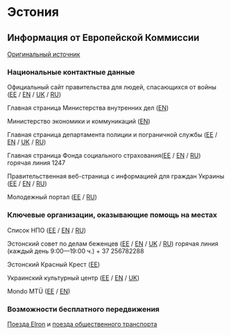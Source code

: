 # Эстония

## Информация от Европейской Коммиссии

[Оригинальный источник](https://ec.europa.eu/info/strategy/priorities-2019-2024/stronger-europe-world/eu-solidarity-ukraine/eu-assistance-ukraine/information-people-fleeing-war-ukraine_ru)

### Национальные контактные данные

Официальный сайт правительства для людей, спасающихся от войны ([EE](https://kriis.ee/julgeolekuolukord-euroopas/info-ukraina-sojapogenikele/eestisse-tulemine) / [EN](https://kriis.ee/en/security-situation-europe/ukrainian-war-refugees/coming-estonia) / [UK](https://kriis.ee/uk-UA/dlya-bizhenciv-z-ukraini/priizd-do-estonii) / [RU](https://kriis.ee/ru/situaciya-s-besopasnostyu-v-evrope/dlya-bezhencev-iz-ukrainy/priezd-v-estoniyu))

Главная страница Министерства внутренних дел ([EN](https://www.siseministeerium.ee/en))

Министерство экономики и коммуникаций ([EN](https://www.mkm.ee/en/news/ukrainian-war-refugees-can-travel-estonian-trains-and-city-and-county-buses-free-charge))

Главная страница департамента полиции и пограничной службы ([EE](https://www.politsei.ee/et/juhend/info-seoses-ukraina-sojaga) / [EN](https://www.politsei.ee/en/instructions/information-on-the-war-in-ukraine) / [UK](https://www.politsei.ee/uk/instrukciya/informaciya-u-zv-yazku-z-ukrajinskoyu-viynoyu) / [RU](https://www.politsei.ee/ru/instruktsii/informaciya-svyazannaya-s-voynoy-v-ukraine))

Главная страница Фонда социального страхования([EE](https://sotsiaalkindlustusamet.ee/et/ukraina) / [EN](https://sotsiaalkindlustusamet.ee/en/ukraine) / [RU](https://sotsiaalkindlustusamet.ee/ru/chavo-po-obsluzhivaniyu-klientov)) горячая линия 1247

Правительственная веб-страница с информацией для граждан Украины ([EE](https://www.kriis.ee/julgeolekuolukord-euroopas/info-ukraina-sojapogenikele/eestisse-tulemine) / [EN](https://www.kriis.ee/en/security-situation-europe/ukrainian-war-refugees/coming-estonia) / [RU](https://www.kriis.ee/ru/situaciya-s-besopasnostyu-v-evrope/dlya-bezhencev-iz-ukrainy/priezd-v-estoniyu))

Молодежный портал ([EE](https://www.teeviit.ee/) / [RU](https://www.teeviit.ee/ru/))

### Ключевые организации, оказывающие помощь на местах

Список НПО ([EE](https://kriis.ee/aita-ukrainat) / [EN](https://kriis.ee/en/help-ukraine) / [RU](https://kriis.ee/ru/pomogite-ukraine))

Эстонский совет по делам беженцев ([EE](https://www.pagulasabi.ee/) / [EN](https://www.pagulasabi.ee/en) / [UK](https://www.pagulasabi.ee/uk) / [RU](https://www.pagulasabi.ee/ru)) горячая линия (каждый день 9:00—19:00 ч.) + 37 256782288

Эстонский Красный Крест ([EE](https://redcross.ee/))

Украинский культурный центр ([EE](http://ukk.ee/et/) / [EN](http://ukk.ee/en/) / [UK](http://ukk.ee/uk/))

Mondo MTÜ ([EE](https://mondo.org.ee/) / [EN](https://mondo.org.ee/en/))

### Возможности бесплатного передвижения

[Поезда Elron](https://www.mkm.ee/en/news/ukrainian-war-refugees-can-travel-estonian-trains-and-city-and-county-buses-free-charge) и [поезда общественного транспорта](https://www.mkm.ee/en/news/ukrainian-war-refugees-can-travel-estonian-trains-and-city-and-county-buses-free-charge)
